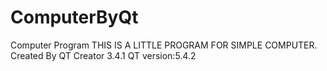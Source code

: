 # ComputerByQt
Computer Program
THIS IS A LITTLE PROGRAM FOR SIMPLE COMPUTER.
Created By QT Creator 3.4.1
QT version:5.4.2
